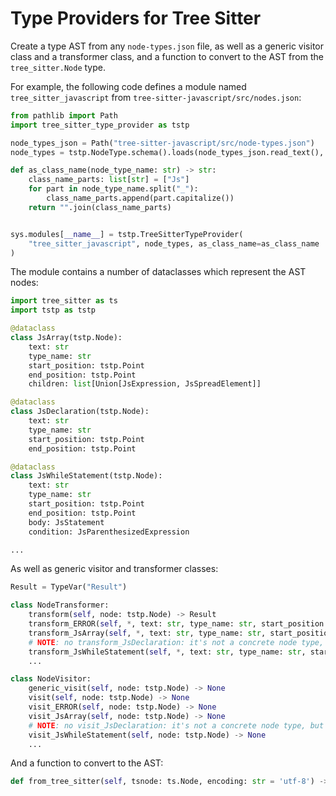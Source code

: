 # Type Providers for Tree Sitter

Create a type AST from any `node-types.json` file, as well as a generic visitor class and a transformer class, and a function to convert to the AST from the `tree_sitter.Node` type.

For example, the following code defines a module named `tree_sitter_javascript` from `tree-sitter-javascript/src/nodes.json`:

```python
from pathlib import Path
import tree_sitter_type_provider as tstp

node_types_json = Path("tree-sitter-javascript/src/node-types.json")
node_types = tstp.NodeType.schema().loads(node_types_json.read_text(), many=True)

def as_class_name(node_type_name: str) -> str:
    class_name_parts: list[str] = ["Js"]
    for part in node_type_name.split("_"):
        class_name_parts.append(part.capitalize())
    return "".join(class_name_parts)


sys.modules[__name__] = tstp.TreeSitterTypeProvider(
    "tree_sitter_javascript", node_types, as_class_name=as_class_name
)
```

The module contains a number of dataclasses which represent the AST nodes:

```python
import tree_sitter as ts
import tstp as tstp

@dataclass
class JsArray(tstp.Node):
    text: str
    type_name: str
    start_position: tstp.Point
    end_position: tstp.Point
    children: list[Union[JsExpression, JsSpreadElement]]

@dataclass
class JsDeclaration(tstp.Node):
    text: str
    type_name: str
    start_position: tstp.Point
    end_position: tstp.Point

@dataclass
class JsWhileStatement(tstp.Node):
    text: str
    type_name: str
    start_position: tstp.Point
    end_position: tstp.Point
    body: JsStatement
    condition: JsParenthesizedExpression

...
```

As well as generic visitor and transformer classes:

```python
Result = TypeVar("Result")

class NodeTransformer:
    transform(self, node: tstp.Node) -> Result
    transform_ERROR(self, *, text: str, type_name: str, start_position: tstp.Point, end_position: tstp.Point, **kwargs: dict[str, Any]) -> Result
    transform_JsArray(self, *, text: str, type_name: str, start_position: tstp.Point, end_position: tstp.Point, **kwargs: dict[str, Any]) -> Result
    # NOTE: no transform_JsDeclaration: it's not a concrete node type, but a superclass for several node types
    transform_JsWhileStatement(self, *, text: str, type_name: str, start_position: tstp.Point, end_position: tstp.Point, **kwargs: dict[str, Any]) -> Result
    ...

class NodeVisitor:
    generic_visit(self, node: tstp.Node) -> None
    visit(self, node: tstp.Node) -> None
    visit_ERROR(self, node: tstp.Node) -> None
    visit_JsArray(self, node: tstp.Node) -> None
    # NOTE: no visit_JsDeclaration: it's not a concrete node type, but a superclass for several node types
    visit_JsWhileStatement(self, node: tstp.Node) -> None
    ...
```

And a function to convert to the AST:

```python
def from_tree_sitter(self, tsnode: ts.Node, encoding: str = 'utf-8') -> tstp.Node
```
